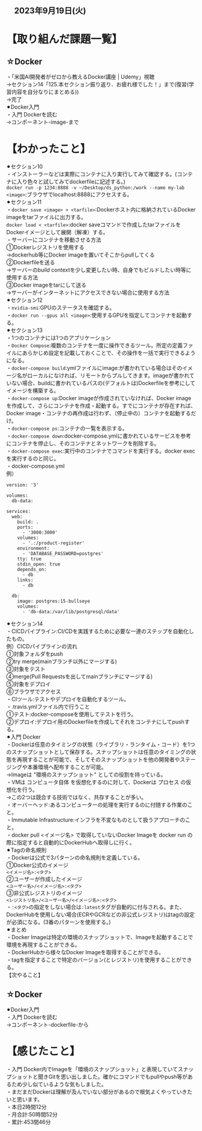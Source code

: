 ## 　2023年9月19日(火)
# 【取り組んだ課題一覧】
## ☆Docker
・「米国AI開発者がゼロから教えるDocker講座 | Udemy」視聴<br>
→セクション14「125.本セクション振り返り．お疲れ様でした！」まで(復習(学習内容を自分なりにまとめる))<br>
→完了<br>
⚫︎Docker入門<br>
・入門 Dockerを読む<br>
→コンポーネント-image-まで<br>
# 【わかったこと】
⚫︎セクション10<br>
・インストーラーなどは実際にコンテナに入り実行してみて確認する。(コンテナに入り色々と試してみてdockerfileに記述する。)<br>
`docker run -p 1234:8888 -v ~/Desktop/ds_python:/work --name my-lab <image>`:ブラウザでlocalhost:8888にアクセスする。<br>
⚫︎セクション11<br>
・`docker save <image> > <tarfile>`:Dockerホスト内に格納されているDocker imageをtarファイルに出力する。<br>
`docker load < <tarfile>`:docker saveコマンドで作成したtarファイルをDockerイメージとして展開（解凍）する。<br>
・サーバーにコンテナを移動させる方法<br>
①Dockerレジストリを使用する<br>
→dockerhub等にDocker imageを置いてそこからpullしてくる<br>
②Dockerfileを送る<br>
→サーバーのbuild contextを少し変更したい時、自身でもビルドしたい時等に使用する方法<br>
③Docker imageをtarにして送る<br>
→サーバーがインターネットにアクセスできない場合に使用する方法<br>
⚫︎セクション12<br>
・`nvidia-smi`:GPUのステータスを確認する。<br>
・`docker run --gpus all <image>`:使用するGPUを指定してコンテナを起動する。<br>
⚫︎セクション13<br>
・1つのコンテナには1つのアプリケーション<br>
・`Docker Compose`:複数のコンテナを一度に操作できるツール。所定の定義ファイルにあらかじめ設定を記載しておくことで、その操作を一括で実行できるようになる。<br>
・`docker-compose build`:ymlファイルにimage:が書かれている場合はそのイメージ名がローカルになければ、リモートからプルしてきます。imageが書かれていない場合、buildに書かれているパスの(デフォルトは)Dockerfileを参考にしてイメージを構築する。<br>
・`docker-compose up`:Docker imageが作成されていなければ、Docker imageを作成して、さらにコンテナを作成・起動する。すでにコンテナが存在すれば、Docker image・コンテナの再作成は行わず、（停止中の）コンテナを起動するだけ。<br>
・`docker-compose ps`:コンテナの一覧を表示する。<br>
・`docker-compose down`:docker-compose.ymlに書かれているサービスを参考にコンテナを停止し、そのコンテナとネットワークを削除する。<br>
・`docker-compose exec`:実行中のコンテナでコマンドを実行する。docker exec を実行するのと同じ。<br>
・docker-compose.yml<br>
例）<br>
```
version: '3'

volumes:
  db-data:

services:
  web:
    build: .
    ports:
      - '3000:3000'
    volumes:
      - '.:/product-register'
    environment:
      - 'DATABASE_PASSWORD=postgres'
    tty: true
    stdin_open: true
    depends_on:
      - db
    links:
      - db

  db:
    image: postgres:15-bullseye
    volumes:
      - 'db-data:/var/lib/postgresql/data'
```
⚫︎セクション14<br>
・CICDパイプライン:CI/CDを実践するために必要な一連のステップを自動化したもの。<br>
例）CICDパイプラインの流れ<br>
①対象フォルダをpush<br>
②try merge(mainブランチ以外にマージする)<br>
③対象をテスト<br>
④merge(Pull Requestsを出してmainブランチにマージする)<br>
⑤対象をデプロイ<br>
⑥ブラウザでアクセス<br>
・CIツール:テストやデプロイを自動化するツール。<br>
・.travis.ymlファイル内で行うこと<br>
①テスト:docker-composeを使用してテストを行う。<br>
②デプロイ:デプロイ用のDockerfileを作成してそれをコンテナにしてpushする。<br>
⚫︎入門 Docker<br>
・Dockerは任意のタイミングの状態（ライブラリ・ランタイム・コード）を1つのスナップショットとして保存する。スナップショットは任意のタイミングの状態を再現することが可能で、そしてそのスナップショットを他の開発者やステージングや本番環境へ配布することが可能。<br>
→Imageは "環境のスナップショット" としての役割を持っている。<br>
・VMは コンピュータ自体 を仮想化するのに対して、Dockerは プロセス の仮想化を行う。<br>
→この2つは競合する技術ではなく、共存することが多い。<br>
・オーバーヘッド:あるコンピューターの処理を実行するのに付随する作業のこと。<br>
・Immutable Infrastructure:インフラを不変なものとして扱うアプローチのこと。<br>
・docker pull <イメージ名> で取得していないDocker Imageを docker run の際に指定すると自動的にDockerHubへ取得しに行く。<br>
⚫︎Tagの命名規則<br>
・Dockerは公式で3パターンの命名規則を定義している。<br>
①Docker公式のイメージ<br>
`<イメージ名>:<タグ>`<br>
②ユーザーが作成したイメージ<br>
`<ユーザー名>/<イメージ名>:<タグ>`<br>
③非公式レジストリのイメージ<br>
`<レジストリ名>/<ユーザー名>/<イメージ名>:<タグ>`<br>
・`:<タグ>`の指定をしない場合は`:latest`タグが自動的に付与される。また、DockerHubを使用しない場合(ECRやGCRなどの非公式レジストリ)はtagの設定が必須になる。(3番のパターンを使用する。)<br>
⚫︎まとめ<br>
・Docker Imageは特定の環境のスナップショットで、Imageを起動することで環境を再現することができる。<br>
・DockerHubから様々なDocker Imageを取得することができる。<br>
・tagを指定することで特定のバージョン(とレジストリ)を使用することができる。<br>
【次やること】
## ☆Docker
⚫︎Docker入門<br>
・入門 Dockerを読む<br>
→コンポーネント-dockerfile-から<br>
# 【感じたこと】
・入門 Docker内でImageを「環境のスナップショット」と表現していてスナップショットと聞きGitを思い出しました。確かにコマンドでもpullやpush等があるため少し似ているような気もしました。<br>
・まだまだDockerは理解が及んでいない部分があるので根気よくやっていきたいと思います。<br>
・本日2時間12分<br>
・月合計:50時間52分<br>
・累計:453間46分<br>
